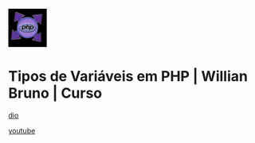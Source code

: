 ![alt text](image.png)

# Tipos de Variáveis em PHP | Willian Bruno | Curso

[dio](https://web.dio.me/course/tipos-de-variaveis-em-php-1/learning/9e503685-db99-43b8-b82c-035f717713ff)

[youtube](https://www.youtube.com/playlist?list=PLUFkgDlXfnjt35Dz8TV1TukRtAQGDjwAY)
